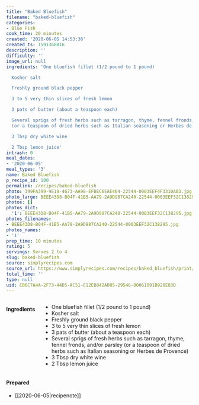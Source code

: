 ```yaml
---
title: "Baked Bluefish"
filename: "baked-bluefish"
categories:
- Blue Fish
cook_time: 20 minutes
created: '2020-06-05 14:53:36'
created_ts: 1591368816
description: ''
difficulty: ''
image_url: null
ingredients: 'One bluefish fillet (1/2 pound to 1 pound)

  Kosher salt

  Freshly ground black pepper

  3 to 5 very thin slices of fresh lemon

  3 pats of butter (about a teaspoon each)

  Several sprigs of fresh herbs such as tarragon, thyme, fennel fronds, and/or parsley
  (or a teaspoon of dried herbs such as Italian seasoning or Herbes de Provence)

  3 Tbsp dry white wine

  2 Tbsp lemon juice'
intrash: 0
meal_dates:
- '2020-06-05'
meal_types: '3'
name: Baked Bluefish
p_recipe_id: 180
permalink: /recipes/baked-bluefish
photo: 399FA399-9E18-4673-AA98-EFBEC6EAE464-22544-0003EEF4F3310AB3.jpg
photo_large: BEEE43D8-B04F-41B5-AA79-2A9D987CA240-22544-0003EEF32C138295.jpg
photos: []
photos_dict:
  '1': BEEE43D8-B04F-41B5-AA79-2A9D987CA240-22544-0003EEF32C138295.jpg
photos_filenames:
- BEEE43D8-B04F-41B5-AA79-2A9D987CA240-22544-0003EEF32C138295.jpg
photos_names:
- '1'
prep_time: 10 minutes
rating: 5
servings: Serves 2 to 4
slug: baked-bluefish
source: simplyrecipes.com
source_url: https://www.simplyrecipes.com/recipes/baked_bluefish/print/
total_time: ''
type: null
uid: CB6C7A4A-2F73-44D5-AC51-E12EB842AD85-29546-00061091B920E83D
---
```

<div class="large-8 medium-7 columns" id="writeup">	</div><!-- #writeup -->
</div><!-- #row-one -->
<div class="row" id="row-two">	<div class="medium-4 small-5 columns"><h4 id="ingredients">Ingredients</h4><div class="box box-ingredients content"><ul>
<li>One bluefish fillet (1/2 pound to 1 pound)</li>
<li>Kosher salt</li>
<li>Freshly ground black pepper</li>
<li>3 to 5 very thin slices of fresh lemon</li>
<li>3 pats of butter (about a teaspoon each)</li>
<li>Several sprigs of fresh herbs such as tarragon, thyme, fennel fronds, and/or parsley (or a teaspoon of dried herbs such as Italian seasoning or Herbes de Provence)</li>
<li>3 Tbsp dry white wine</li>
<li>2 Tbsp lemon juice</li>
</ul>
</div>	</div>	<div class="medium-6 small-7 columns">	</div>	<div class="medium-2 columns" id="photo-sidebar">		<div class="" id="meals"><h4>Prepared</h4><ul>
<li>[[2020-06-05|recipenote]]</li>
</ul>
		</div>